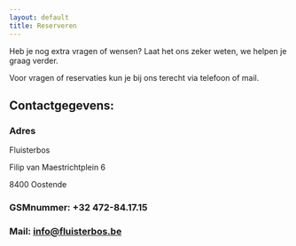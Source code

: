 ```yaml
---
layout: default
title: Reserveren
---
```


Heb je nog extra vragen of wensen? Laat het ons zeker weten, we helpen je graag verder. 

Voor vragen of reservaties kun je bij ons terecht via telefoon of mail. 


## Contactgegevens:

### Adres

Fluisterbos

Filip van Maestrichtplein 6

8400 Oostende

### GSMnummer: +32 472-84.17.15

### Mail: info@fluisterbos.be



